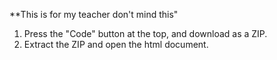 **This is for my teacher don't mind this"
1. Press the "Code" button at the top, and download as a ZIP.
2. Extract the ZIP and open the html document.
